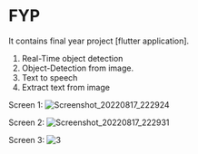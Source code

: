 # FYP
It contains final year project [flutter application].
1) Real-Time object detection
2) Object-Detection from image.
3) Text to speech 
4) Extract text from image

Screen 1:
![Screenshot_20220817_222924](https://user-images.githubusercontent.com/60145723/185205242-13b0b224-f838-4ff7-ad4b-8bc72c82559a.jpg)

Screen 2:
![Screenshot_20220817_222931](https://user-images.githubusercontent.com/60145723/185205664-a94ee316-eb0f-4e7c-ae22-6c0527f81f43.jpg)

Screen 3:
![3](https://user-images.githubusercontent.com/60145723/185206194-c6c2e0f2-e663-48d4-9aa1-487a530935f1.jpg)



